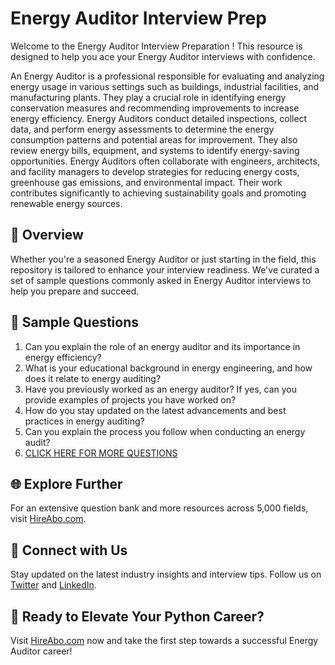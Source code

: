 # Energy Auditor Interview Prep

Welcome to the Energy Auditor Interview Preparation ! This resource is designed to help you ace your Energy Auditor interviews with confidence.

An Energy Auditor is a professional responsible for evaluating and analyzing energy usage in various settings such as buildings, industrial facilities, and manufacturing plants. They play a crucial role in identifying energy conservation measures and recommending improvements to increase energy efficiency. Energy Auditors conduct detailed inspections, collect data, and perform energy assessments to determine the energy consumption patterns and potential areas for improvement. They also review energy bills, equipment, and systems to identify energy-saving opportunities. Energy Auditors often collaborate with engineers, architects, and facility managers to develop strategies for reducing energy costs, greenhouse gas emissions, and environmental impact. Their work contributes significantly to achieving sustainability goals and promoting renewable energy sources.

## 🚀 Overview

Whether you're a seasoned Energy Auditor or just starting in the field, this repository is tailored to enhance your interview readiness. We've curated a set of sample questions commonly asked in Energy Auditor interviews to help you prepare and succeed.

## 📝 Sample Questions

1. Can you explain the role of an energy auditor and its importance in energy efficiency?
2. What is your educational background in energy engineering, and how does it relate to energy auditing?
3. Have you previously worked as an energy auditor? If yes, can you provide examples of projects you have worked on?
4. How do you stay updated on the latest advancements and best practices in energy auditing?
5. Can you explain the process you follow when conducting an energy audit?
6. [CLICK HERE FOR MORE QUESTIONS](https://hireabo.com/job/20_1_6/Energy%20Auditor)

## 🌐 Explore Further

For an extensive question bank and more resources across 5,000 fields, visit [HireAbo.com](https://www.hireabo.com).

## 📱 Connect with Us

Stay updated on the latest industry insights and interview tips. Follow us on [Twitter](https://twitter.com/hireabo) and [LinkedIn](https://www.linkedin.com/in/hire-abo-3609972a8/).

## 🚀 Ready to Elevate Your Python Career?

Visit [HireAbo.com](https://www.hireabo.com) now and take the first step towards a successful Energy Auditor career!